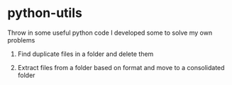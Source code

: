 # python-utils
Throw in some useful python code I developed some to solve my own problems

1. Find duplicate files in a folder and delete them

2. Extract files from a folder based on format and move to a consolidated folder